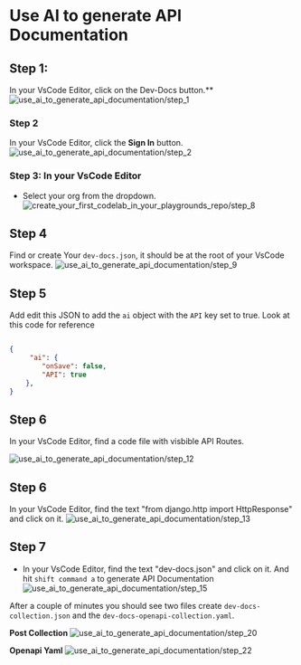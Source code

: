 
  
  # Use AI to generate API Documentation

## Step 1: 

In your VsCode Editor, click on the Dev-Docs button.**
![use_ai_to_generate_api_documentation/step_1](/img/use_ai_to_generate_api_documentation/step_1.png)

### Step 2
In your VsCode Editor, click the **Sign In** button.
![use_ai_to_generate_api_documentation/step_2](/img/use_ai_to_generate_api_documentation/step_2.png)

### Step 3: In your VsCode Editor

- Select your org from the dropdown.
![create_your_first_codelab_in_your_playgrounds_repo/step_8](/img/create_your_first_codelab_in_your_playgrounds_repo/step_8.png)


## Step 4
Find or create Your `dev-docs.json`, it should be at the root of your VsCode workspace.
![use_ai_to_generate_api_documentation/step_9](/img/use_ai_to_generate_api_documentation/step_9.png)


## Step 5

Add edit this JSON to add the `ai` object with the `API` key set to true.  Look at this code for reference

```json

{
     "ai": {
        "onSave": false,
        "API": true
    },
}

```

## Step 6

In your VsCode Editor, find a code file with visbible API Routes.

![use_ai_to_generate_api_documentation/step_12](/img/use_ai_to_generate_api_documentation/step_12.png)

## Step 6

In your VsCode Editor, find the text "from django.http import HttpResponse" and click on it.
![use_ai_to_generate_api_documentation/step_13](/img/use_ai_to_generate_api_documentation/step_13.png)

## Step 7

- In your VsCode Editor, find the text "dev-docs.json" and click on it.  And hit `shift command a` to generate API Documentation
![use_ai_to_generate_api_documentation/step_15](/img/use_ai_to_generate_api_documentation/step_15.png)

After a couple of minutes you should see two files create `dev-docs-collection.json` and the `dev-docs-openapi-collection.yaml`.


**Post Collection**
![use_ai_to_generate_api_documentation/step_20](/img/use_ai_to_generate_api_documentation/step_20.png)


**Openapi Yaml**
![use_ai_to_generate_api_documentation/step_22](/img/use_ai_to_generate_api_documentation/step_22.png)
  
  